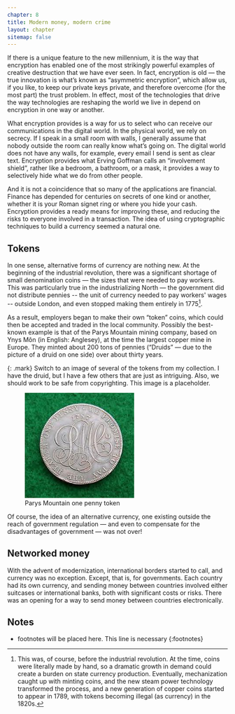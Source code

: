 ```yaml
---
chapter: 8
title: Modern money, modern crime
layout: chapter
sitemap: false
---
```


If there is a unique feature to the new millennium, it is the way that
encryption has enabled one of the most strikingly powerful examples of creative
destruction that we have ever seen. In fact, encryption is old — the true
innovation is what’s known as “asymmetric encryption”, which allow us, if you
like, to keep our private keys private, and therefore overcome (for the most
part) the trust problem. In effect, most of the technologies that drive the way
technologies are reshaping the world we live in depend on encryption in one way
or another.

What encryption provides is a way for us to select who can receive our
communications in the digital world. In the physical world, we rely on secrecy.
If I speak in a small room with walls, I generally assume that nobody outside
the room can really know what’s going on. The digital world does not have any
walls, for example, every email I send is sent as clear text. Encryption
provides what Erving Goffman calls an “involvement shield”, rather like a
bedroom, a bathroom, or a mask, it provides a way to selectively hide what we do
from other people.

And it is not a coincidence that so many of the applications are financial.
Finance has depended for centuries on secrets of one kind or another, whether it
is your Roman signet ring or where you hide your cash. Encryption provides a
ready means for improving these, and reducing the risks to everyone involved in
a transaction. The idea of using cryptographic techniques to build a currency
seemed a natural one.

## Tokens

In one sense, alternative forms of currency are nothing new. At the beginning of
the industrial revolution, there was a significant shortage of small
denomination coins — the sizes that were needed to pay workers. This was
particularly true in the industrializing North — the government did not
distribute pennies -- the unit of currency needed to pay workers' wages --
outside London, and even stopped making them entirely in 1775[^Minting].

[^Minting]: 
    This was, of course, before the industrial revolution. At the time, coins
    were literally made by hand, so a dramatic growth in demand could create a
    burden on state currency production. Eventually, mechanization caught up
    with minting coins, and the new steam power technology transformed the
    process, and a new generation of copper coins started to appear in 1789,
    with tokens becoming illegal (as currency) in the 1820s.

As a result, employers began to make their own “token” coins, which could then
be accepted and traded in the local community. Possibly the best-known example
is that of the Parys Mountain mining company, based on Ynys Môn (in English:
Anglesey), at the time the largest copper mine in Europe. They minted about 200
tons of pennies (“Druids” — due to the picture of a druid on one side) over
about thirty years.

{: .mark}
Switch to an image of several of the tokens from my collection. I have the 
druid, but I have a few others that are just as intriguing. Also, we should 
work to be safe from copyrighting. This image is a placeholder.

<figure class="figure w-100">
  <img class="img-fluid mx-auto d-block" src="/img/book/druid.jpg" 
       alt="Parys Mountain one penny token">
    <figcaption class="figure-caption text-center">
    Parys Mountain one penny token
    </figcaption>
</figure>

Of course, the idea of an alternative currency, one existing outside the reach
of government regulation — and even to compensate for the disadvantages of
government — was not over!



## Networked money

With the advent of modernization, international borders started to call, and
currency was no exception. Except, that is, for governments. Each country had
its own currency, and sending money between countries involved either suitcases
or international banks, both with significant costs or risks. There was an
opening for a way to send money between countries electronically. 




## Notes

* footnotes will be placed here. This line is necessary
{:footnotes}
